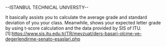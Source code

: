 --ISTANBUL TECHNICAL UNIVERSTY--

It basically assists you to calculate the average grade and standard deviation of you your class.
Meanwhile, shows your expected letter grade by using t-score calculation and the data provided by SIS of ITU. [1]:https://www.sis.itu.edu.tr/TR/mevzuat/ders-basari-olcme-ve-degerlendirme-senato-esaslari.php
